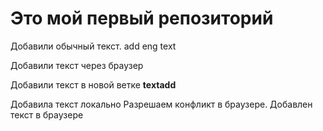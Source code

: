 # Это мой первый репозиторий

Добавили обычный текст. add eng text

Добавили текст через браузер

Добавили текст в новой ветке **textadd**

Добавила текст локально
Разрешаем конфликт в браузере. Добавлен текст в браузере


